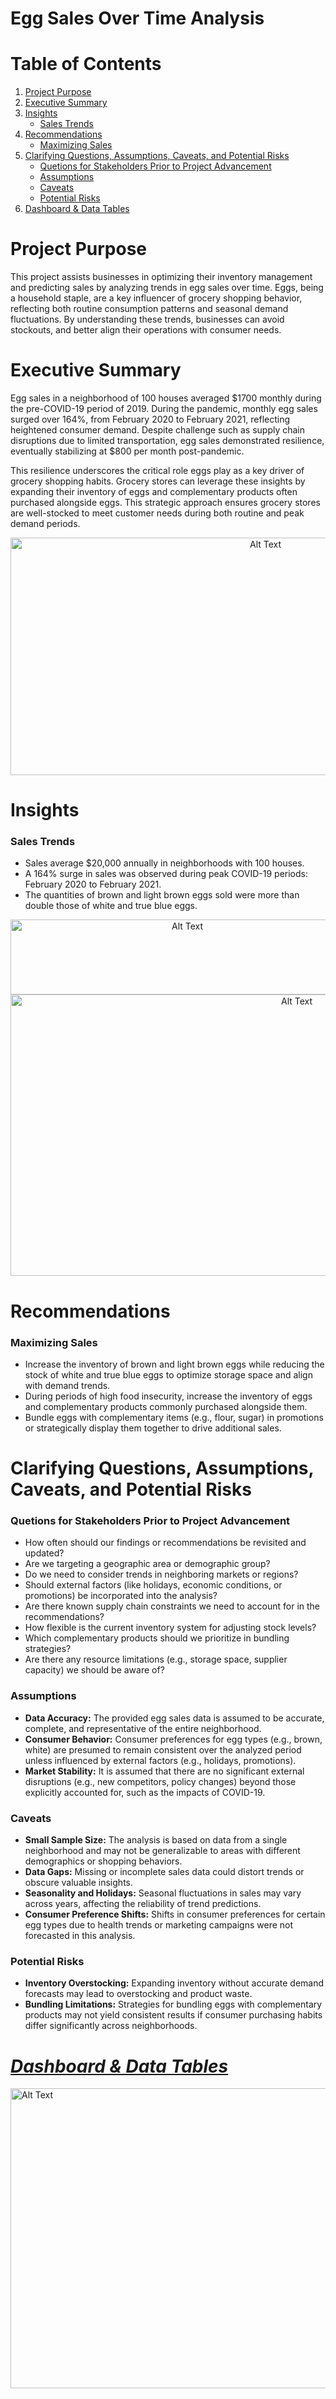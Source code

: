 # Egg Sales Over Time Analysis
# Table of Contents
1. [Project Purpose](https://github.com/blackbunny07/PowerBI-Projects/blob/main/Sales%20Performace%20Report/README.md#project-purpose)
2. [Executive Summary](https://github.com/blackbunny07/PowerBI-Projects/blob/main/Sales%20Performace%20Report/README.md#executive-summary)
3. [Insights](https://github.com/blackbunny07/PowerBI-Projects/blob/main/Sales%20Performace%20Report/README.md#insights)
   - [Sales Trends](https://github.com/blackbunny07/PowerBI-Projects/blob/main/Sales%20Performace%20Report/README.md#sales-trends)
4. [Recommendations](https://github.com/blackbunny07/PowerBI-Projects/blob/main/Sales%20Performace%20Report/README.md#recommendations)
   - [Maximizing Sales](https://github.com/blackbunny07/PowerBI-Projects/blob/main/Sales%20Performace%20Report/README.md#maximizing-sales)
5. [Clarifying Questions, Assumptions, Caveats, and Potential Risks](https://github.com/blackbunny07/PowerBI-Projects/blob/main/Sales%20Performace%20Report/README.md#quetions-for-stakeholders-prior-to-project-advancement)
   - [Quetions for Stakeholders Prior to Project Advancement](https://github.com/blackbunny07/Excel-Projects/blob/main/Egg%20Sales%20Over%20Time/README.md#quetions-for-stakeholders-prior-to-project-advancement)
   - [Assumptions](https://github.com/blackbunny07/PowerBI-Projects/tree/main/Sales%20Performace%20Report#assumptions)
   - [Caveats](https://github.com/blackbunny07/PowerBI-Projects/tree/main/Sales%20Performace%20Report#caveats)
   - [Potential Risks](https://github.com/blackbunny07/PowerBI-Projects/tree/main/Sales%20Performace%20Report#potential-risks)
6. [Dashboard & Data Tables](https://github.com/blackbunny07/PowerBI-Projects/tree/main/Sales%20Performace%20Report#dashboard--data-tables)
# Project Purpose
This project assists businesses in optimizing their inventory management and predicting sales by analyzing trends in egg sales over time. Eggs, being a household staple, are a key influencer of grocery shopping behavior, reflecting both routine consumption patterns and seasonal demand fluctuations. By understanding these trends, businesses can avoid stockouts, and better align their operations with consumer needs.
# Executive Summary
Egg sales in a neighborhood of 100 houses averaged $1700 monthly during the pre-COVID-19 period of 2019. During the pandemic, monthly egg sales surged over 164%, from February 2020 to February 2021, reflecting heightened consumer demand. Despite challenge such as supply chain disruptions due to limited transportation, egg sales demonstrated resilience, eventually stabilizing at $800 per month post-pandemic.

This resilience underscores the critical role eggs play as a key driver of grocery shopping habits. Grocery stores can leverage these insights by expanding their inventory of eggs and complementary products often purchased alongside eggs. This strategic approach ensures grocery stores are well-stocked to meet customer needs during both routine and peak demand periods.
<p align="center">
  <img src="https://github.com/user-attachments/assets/1fe5a41f-b63d-417b-a82d-eec1d99aec39" alt="Alt Text" width="800" height="380">
</p>

# Insights
### Sales Trends
- Sales average $20,000 annually in neighborhoods with 100 houses.
- A 164% surge in sales was observed during peak COVID-19 periods: February 2020 to February 2021.
- The quantities of brown and light brown eggs sold were more than double those of white and true blue eggs.

<p align="center">
  <img src="https://github.com/user-attachments/assets/b6a71636-602a-406b-a18d-a6204f4ed61b" alt="Alt Text" width="550" height="120">
  <img src="https://github.com/user-attachments/assets/b29da92a-487c-440c-968f-df9873bc1696" alt="Alt Text" width="900" height="450">
</p>

# Recommendations
### Maximizing Sales
- Increase the inventory of brown and light brown eggs while reducing the stock of white and true blue eggs to optimize storage space and align with demand trends.
- During periods of high food insecurity, increase the inventory of eggs and complementary products commonly purchased alongside them.
- Bundle eggs with complementary items (e.g., flour, sugar) in promotions or strategically display them together to drive additional sales.

# Clarifying Questions, Assumptions, Caveats, and Potential Risks
### Quetions for Stakeholders Prior to Project Advancement
- How often should our findings or recommendations be revisited and updated?
- Are we targeting a geographic area or demographic group?
- Do we need to consider trends in neighboring markets or regions?
- Should external factors (like holidays, economic conditions, or promotions) be incorporated into the analysis?
- Are there known supply chain constraints we need to account for in the recommendations?
- How flexible is the current inventory system for adjusting stock levels?
- Which complementary products should we prioritize in bundling strategies?
- Are there any resource limitations (e.g., storage space, supplier capacity) we should be aware of?
### Assumptions
- **Data Accuracy:** The provided egg sales data is assumed to be accurate, complete, and representative of the entire neighborhood.
- **Consumer Behavior:** Consumer preferences for egg types (e.g., brown, white) are presumed to remain consistent over the analyzed period unless influenced by external factors (e.g., holidays, promotions).
- **Market Stability:** It is assumed that there are no significant external disruptions (e.g., new competitors, policy changes) beyond those explicitly accounted for, such as the impacts of COVID-19.
### Caveats
- **Small Sample Size:** The analysis is based on data from a single neighborhood and may not be generalizable to areas with different demographics or shopping behaviors.
- **Data Gaps:** Missing or incomplete sales data could distort trends or obscure valuable insights.
- **Seasonality and Holidays:** Seasonal fluctuations in sales may vary across years, affecting the reliability of trend predictions.
- **Consumer Preference Shifts:** Shifts in consumer preferences for certain egg types due to health trends or marketing campaigns were not forecasted in this analysis.
### Potential Risks
- **Inventory Overstocking:** Expanding inventory without accurate demand forecasts may lead to overstocking and product waste.
- **Bundling Limitations:** Strategies for bundling eggs with complementary products may not yield consistent results if consumer purchasing habits differ significantly across neighborhoods.

# [*Dashboard & Data Tables*](https://1drv.ms/x/c/cb9295239b7c9138/Ed4uXIDXmV1NinHKojc7b2IBXMmIoX0AnvgUPL1bgk7eog?e=fzAjnH)
<img src="https://github.com/user-attachments/assets/c47b12f4-f63f-4f6c-b424-792eea9316bb" alt="Alt Text" width="1000" height="480">
